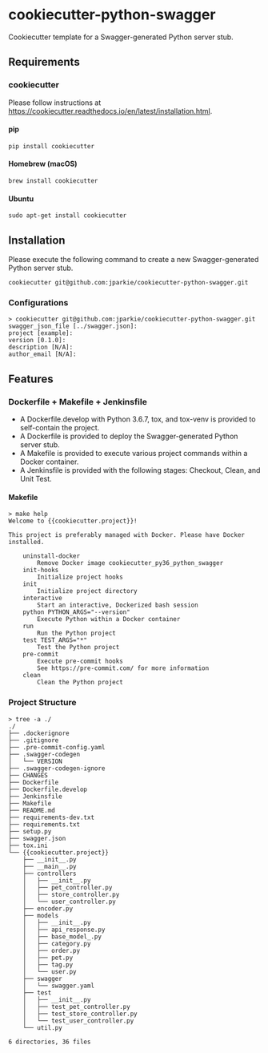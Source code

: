 # cookiecutter-python-swagger

Cookiecutter template for a Swagger-generated Python server stub.

## Requirements

### cookiecutter

Please follow instructions at https://cookiecutter.readthedocs.io/en/latest/installation.html.

#### pip

```
pip install cookiecutter
```

#### Homebrew (macOS)

```
brew install cookiecutter
```
#### Ubuntu

```
sudo apt-get install cookiecutter
```

## Installation

Please execute the following command to create a new Swagger-generated Python server stub.

```
cookiecutter git@github.com:jparkie/cookiecutter-python-swagger.git
```

### Configurations

```
> cookiecutter git@github.com:jparkie/cookiecutter-python-swagger.git
swagger_json_file [../swagger.json]:
project [example]:
version [0.1.0]:
description [N/A]:
author_email [N/A]:
```

## Features

### Dockerfile + Makefile + Jenkinsfile

- A Dockerfile.develop with Python 3.6.7, tox, and tox-venv is provided to self-contain the project.
- A Dockerfile is provided to deploy the Swagger-generated Python server stub.
- A Makefile is provided to execute various project commands within a Docker container.
- A Jenkinsfile is provided with the following stages: Checkout, Clean, and Unit Test.

#### Makefile

```
> make help
Welcome to {{cookiecutter.project}}!

This project is preferably managed with Docker. Please have Docker installed.

    uninstall-docker
        Remove Docker image cookiecutter_py36_python_swagger
    init-hooks
        Initialize project hooks
    init
        Initialize project directory
    interactive
        Start an interactive, Dockerized bash session
    python PYTHON_ARGS="--version"
        Execute Python within a Docker container
    run
        Run the Python project
    test TEST_ARGS="*"
        Test the Python project
    pre-commit
        Execute pre-commit hooks
        See https://pre-commit.com/ for more information
    clean
        Clean the Python project
```

### Project Structure

```
> tree -a ./
./
├── .dockerignore
├── .gitignore
├── .pre-commit-config.yaml
├── .swagger-codegen
│   └── VERSION
├── .swagger-codegen-ignore
├── CHANGES
├── Dockerfile
├── Dockerfile.develop
├── Jenkinsfile
├── Makefile
├── README.md
├── requirements-dev.txt
├── requirements.txt
├── setup.py
├── swagger.json
├── tox.ini
└── {{cookiecutter.project}}
    ├── __init__.py
    ├── __main__.py
    ├── controllers
    │   ├── __init__.py
    │   ├── pet_controller.py
    │   ├── store_controller.py
    │   └── user_controller.py
    ├── encoder.py
    ├── models
    │   ├── __init__.py
    │   ├── api_response.py
    │   ├── base_model_.py
    │   ├── category.py
    │   ├── order.py
    │   ├── pet.py
    │   ├── tag.py
    │   └── user.py
    ├── swagger
    │   └── swagger.yaml
    ├── test
    │   ├── __init__.py
    │   ├── test_pet_controller.py
    │   ├── test_store_controller.py
    │   └── test_user_controller.py
    └── util.py

6 directories, 36 files
```
